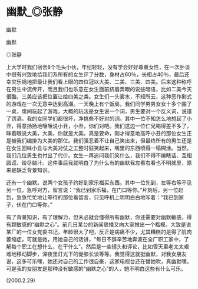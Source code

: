 # 幽默_◎张静

幽默

幽默

◎张静

上大学时我们宿舍8个毛头小伙，年纪轻轻，没有学会好好尊重女性，在一次卧谈中很有兴致地给我们系所有的女生评了分数，身材占60％，长相占40％，最后还幸灾乐祸地把最让我们看上眼的四位冠以大美、二美、三美、四美。后来这种称呼在男生中流传开，而且我们也乐意在女生面前挤眉弄眼的说些暗语，比如二美今天很酷，三美应该把位置让给四美之类。女生们一头雾水，不知所云，这种恶作剧式的游戏在一次无意中达到高潮。一天晚上有个饭局，我们同学男男女女十多个围了一桌，席间玩起了游戏，大概的玩法是女生说一个词，男生要对一个反义词，说错了罚酒。我的女同学们都很坏，净挑些不好对的词。其中一位不知怎么地想起了小丑，得意扬扬地嚷嚷说小丑，小丑，你们对吧。我们这边一位仁兄喝得差不多了，眯着眼说大美，大美，你就是大美。真是要命，刚才得意地高呼小丑的那位女生正是被我们编排为大美的那位。我们强忍着不让自己笑出来，但最终所有的男生还是在女生回味小丑与大美对仗之工整时狂笑起来，嘴里的东西喷得一塌糊涂。当然，我们几位男生也付出了代价。女生一再追问我们笑什么，我们不得不编瞎话、互相圆谎、绞尽脑汁。这件事后我就明白了为什么有的幽默我左看右看也不明就里，原来是缺乏背景知识。

还有一个幽默。说两个女孩子约好到家乐福买东西。其中一位先到，左等右等不见另一位，急呼对方，留言说：“我已到家乐福，在门口等你。”片刻后，另一位赶到，急急忙忙地让等待的那位看留言，只见呼机上明明白白地写着：“我已到家子，伏在门口等你。”

有了背景知识，有了理解力，但未必就会懂得所有幽默，你还需要对幽默敏感，得有颗敏感的“幽默之心”。前几日某台的新闻联播又向大家推出一个楷模。大致是说某厂的一位女党委书记，年龄很大了吧，反正是病痛不少，尤其糟糕的是得了肌肉萎缩症，可就是她，用她自己的话讲，“每日不辞辛苦地奔波在全厂职工家中，了解每个职工在想什么，在干什么”。然后是一些镜头和评论，比如雪天里老太太艰难地移动脚步，深夜里灯光下的促膝长谈等等。我觉得这就挺幽默，对我女朋友说，这多可乐嘿，她还对自己的工作很自豪，这家电视台还在替她吹，真幽默嘿。可是我的女朋友是那种没有敏感的“幽默之心”的人，她不明白这些有什么可乐。

(2000.2.29)